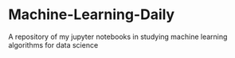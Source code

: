 # Machine-Learning-Daily
A repository of my jupyter notebooks in studying machine learning algorithms for data science
